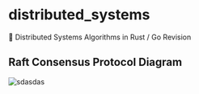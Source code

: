 # distributed_systems
🚧 Distributed Systems Algorithms  in Rust / Go Revision 

## Raft Consensus Protocol Diagram 
![sdasdas](https://user-images.githubusercontent.com/85416532/221389504-52c29ddf-7764-4cc2-8c16-7da8ececb584.png)

